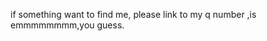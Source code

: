if something want to find me, please link to my q number ,is emmmmmmmm,you guess.

<!---
wuhuazhu/wuhuazhu is a ✨ special ✨ repository because its `README.md` (this file) appears on your GitHub profile.
You can click the Preview link to take a look at your changes.
--->
